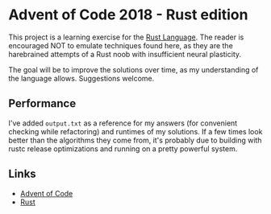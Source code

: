 # Advent of Code 2018 - Rust edition

This project is a learning exercise for the [Rust Language](https://www.rust-lang.org/en-US/). The reader is encouraged NOT to emulate techniques found here, as they are the harebrained attempts of a Rust noob with insufficient neural plasticity.

The goal will be to improve the solutions over time, as my understanding of the language allows. Suggestions welcome.

## Performance
I've added `output.txt` as a reference for my answers (for convenient checking while refactoring) and runtimes of my solutions. If a few times look better than the algorithms they come from, it's probably due to building with rustc release optimizations and running on a pretty powerful system.

## Links
* [Advent of Code](https://adventofcode.com/2018)
* [Rust](https://www.rust-lang.org/en-US/)